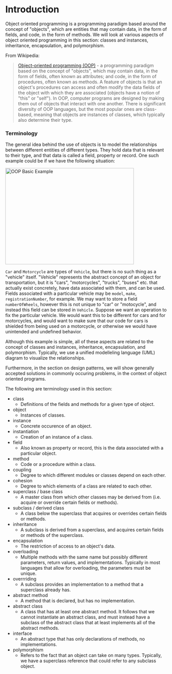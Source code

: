 # Introduction

Object oriented programming is a programming paradigm based around the concept of "objects", which 
are entities that may contain data, in the form of fields, and code, in the form of methods. We
will look at various aspects of object oriented programming in this section: classes and instances,
inheritance, encapsulation, and polymorphism. 

From Wikipedia:

> [Object-oriented programming (OOP)](https://en.wikipedia.org/wiki/Object-oriented_programming) - 
a programming paradigm based on the concept of "objects", which may contain data, in the form of 
fields, often known as attributes; and code, in the form of procedures, often known as methods. A 
feature of objects is that an object's procedures can access and often modify the data fields of the 
object with which they are associated (objects have a notion of "this" or "self"). In OOP, computer
programs are designed by making them out of objects that interact with one another. There is 
significant diversity of OOP languages, but the most popular ones are class-based, meaning that 
objects are instances of classes, which typically also determine their type.

### Terminology

The general idea behind the use of objects is to model the relationships between different entities
of different types. They hold data that is relevant to their type, and that data is called a field,
property or record. One such example could be if we have the following situation:

<img src="https://i.imgur.com/JcAVs8a.png" alt="OOP Basic Example" width="400" height="300">

`Car` and `Motorcycle` are types of `Vehicle`, but there is no such thing as a "vehicle" itself. 
"Vehicle" represents the abstract concept of an object for transportation, but it is "cars", 
"motorcycles", "trucks", "buses" etc. that actually exist concretely, have data associated
with them, and can be used. Fields associated with a particular vehicle may be `model`, `make`,
`registrationNumber`, for example. We may want to store a field `numberOfWheels`, however this is 
not unique to "car" or "motocycle", and instead this field can be stored in `Vehicle`. Suppose we 
want an operation to fix the particular vehicle. We would want this to be different for cars and
for motorcycles, and would want to make sure that our code for cars is shielded from being used on 
a motorcycle, or otherwise we would have unintended and undefined behavior. 

Although this example is simple, all of these aspects are related to the concept of classes and
instances, inheritance, encapsulation, and polymorphism. Typically, we use a unified modelleling
language (UML) diagram to visualize the relationships. 

Furthermore, in the section on design patterns, we will show generally accepted solutions in 
commonly occuring problems, in the context of object oriented programs.

The following are terminology used in this section:

- class
    - Definitions of the fields and methods for a given type of object.
- object
    - Instances of classes.
- instance
    - Concrete occurence of an object.
- instantiation
    - Creation of an instance of a class.
- field
    - Also known as property or record, this is the data associated with a particular object.
- method
    - Code or a procedure within a class.
- coupling
    - Degree to which different modules or classes depend on each other.
- cohesion
    - Degree to which elements of a class are related to each other.
- superclass / base class
    - A master class from which other classes may be derived from (i.e. acquire or override 
    certain fields or methods).
- subclass / derived class
    - A class below the superclass that acquires or overrides certain fields or methods.
- inheritance
    - A subclass is derived from a superclass, and acquires certain fields or methods of the 
    superclass.
- encapsulation
    - The restriction of access to an object's data.
- overloading
    - Multiple methods with the same name but possibly different parameters, return values, and 
    implementations. Typically in most languages that allow for overloading, the parameters must
    be unique.
- overrriding
    - A subclass provides an implementation to a method that a superclass already has.
- abstract method
    - A method that is declared, but has no implementation.
- abstract class
    - A class that has at least one abstract method. It follows that we cannot instantiate an
    abstract class, and must instead have a subclass of the abstract class that at least 
    implements all of the abstract methods.
- interface
    - An abstract type that has only declarations of methods, no implementations.
- polymorphism
    - Refers to the fact that an object can take on many types. Typically, we have a superclass
    reference that could refer to any subclass object.
    